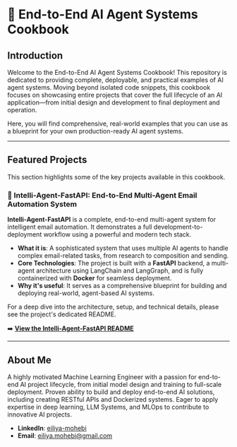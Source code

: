 # 🤖 End-to-End AI Agent Systems Cookbook

## Introduction

Welcome to the End-to-End AI Agent Systems Cookbook! This repository is dedicated to providing complete, deployable, and practical examples of AI agent systems. Moving beyond isolated code snippets, this cookbook focuses on showcasing entire projects that cover the full lifecycle of an AI application—from initial design and development to final deployment and operation.

Here, you will find comprehensive, real-world examples that you can use as a blueprint for your own production-ready AI agent systems.

---

## Featured Projects

This section highlights some of the key projects available in this cookbook.

### 📧 Intelli-Agent-FastAPI: End-to-End Multi-Agent Email Automation System

**Intelli-Agent-FastAPI** is a complete, end-to-end multi-agent system for intelligent email automation. It demonstrates a full development-to-deployment workflow using a powerful and modern tech stack.

-   **What it is**: A sophisticated system that uses multiple AI agents to handle complex email-related tasks, from research to composition and sending.
-   **Core Technologies**: The project is built with a **FastAPI** backend, a multi-agent architecture using LangChain and LangGraph, and is fully containerized with **Docker** for seamless deployment.
-   **Why it's useful**: It serves as a comprehensive blueprint for building and deploying real-world, agent-based AI systems.

For a deep dive into the architecture, setup, and technical details, please see the project's dedicated README.

➡️ **[View the Intelli-Agent-FastAPI README](https://github.com/eiliya-mohebi/ai-agents-cookbook/tree/master/Intelli-Agent-FastAPI#readme)**

---

## About Me
A highly motivated Machine Learning Engineer with a passion for end-to-end AI project lifecycle, from initial model design and training to full-scale deployment. Proven ability to build and deploy end-to-end AI solutions, including creating RESTful APIs and Dockerized systems. Eager to apply expertise in deep learning, LLM Systems, and MLOps to contribute to innovative AI projects.

-   **LinkedIn**: [eiliya-mohebi](https://www.linkedin.com/in/eiliya-mohebi/)
-   **Email**: eiliya.mohebi@gmail.com
